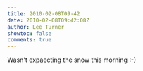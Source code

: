 ```yaml
---
title: 2010-02-08T09-42
date: 2010-02-08T09:42:08Z
author: Lee Turner
showtoc: false
comments: true
---
```


Wasn't expaecting the snow this morning :-)

